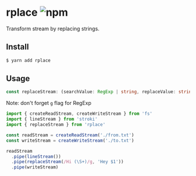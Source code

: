 # rplace ![npm](https://flat.badgen.net/npm/v/rplace)

Transform stream by replacing strings.

## Install

```sh
$ yarn add rplace
```

## Usage

```ts
const replaceStream: (searchValue: RegExp | string, replaceValue: string) => Transform
```

Note: don't forget `g` flag for RegExp

```ts
import { createReadStream, createWriteStream } from 'fs'
import { lineStream } from 'stroki'
import { replaceStream } from 'rplace'

const readStream = createReadStream('./from.txt')
const writeStream = createWriteStream('./to.txt')

readStream
  .pipe(lineStream())
  .pipe(replaceStream(/Hi (\S+)/g, 'Hey $1'))
  .pipe(writeStream)
```
